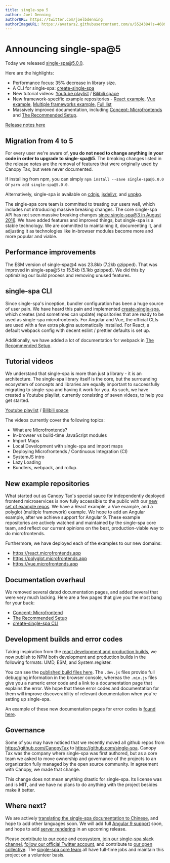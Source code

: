 ```yaml
---
title: single-spa 5
author: Joel Denning
authorURL: https://twitter.com/joelbdenning
authorImageURL: https://avatars2.githubusercontent.com/u/5524384?s=460&v=4
---
```


# Announcing single-spa@5

Today we released single-spa@5.0.0.

Here are the highlights:

- Performance focus: 35% decrease in library size.
- A CLI for single-spa: [create-single-spa](/docs/create-single-spa)
- New tutorial videos: [Youtube playlist](https://www.youtube.com/playlist?list=PLLUD8RtHvsAOhtHnyGx57EYXoaNsxGrTU) / [Bilibili space](https://space.bilibili.com/495254378/video)
- New framework-specific example repositories - [React example](https://github.com/react-microfrontends), [Vue example](https://github.com/vue-microfrontends), [Multiple frameworks example](https://github.com/polyglot-microfrontends), [Full list](/docs/examples)
- Massively improved documentation, including [Concept: Microfrontends](/docs/microfrontends-concept) and [The Recommended Setup](/docs/recommended-setup).

[Release notes here](https://github.com/single-spa/single-spa/releases/tag/v5.0.0)

## Migration from 4 to 5

For every user we're aware of, **you do not need to change anything in your code in order to upgrade to single-spa@5**. The breaking changes listed in the release notes are the removal of features that were originally used by Canopy Tax, but were never documented.

If installing from npm, you can simply `npm install --save single-spa@5.0.0` or `yarn add single-spa@5.0.0`.

Alternatively, single-spa is available on [cdnjs](https://cdnjs.com/libraries/single-spa), [jsdelivr](https://www.jsdelivr.com/package/npm/single-spa), and [unpkg](https://unpkg.com/browse/single-spa/).

The single-spa core team is committed to treating our users well, which includes not introducing massive breaking changes. The core single-spa API has not seen massive breaking changes [since single-spa@3 in August 2016](https://github.com/single-spa/single-spa/releases/tag/v3.0.0). We have added features and improved things, but single-spa is a stable technology. We are committed to maintaining it, documenting it, and adjusting it as technologies like in-browser modules become more and more popular and viable.

## Performance improvements

The ESM version of single-spa@4 was 23.8kb (7.2kb gzipped). That was improved in single-spa@5 to 15.5kb (5.1kb gzipped). We did this by optimizing our build process and removing unused features.

## single-spa CLI

Since single-spa's inception, bundler configuration has been a huge source of user pain. We have heard this pain and implemented [create-single-spa](/docs/create-single-spa), which creates (and sometimes can update) repositories that are ready to be used as single-spa microfrontends. For Angular and Vue, the official CLIs are used with a few extra plugins automatically installed. For React, a default webpack config with decent eslint / prettier defaults is set up.

Additionally, we have added a lot of documentation for webpack in [The Recommended Setup](/docs/recommended-setup#build-tools-webpack--rollup).

## Tutorial videos

We understand that single-spa is more than just a library - it is an architecture. The single-spa library itself is the core, but the surrounding ecosystem of concepts and libraries are equally important to successfully migrating to single-spa and having it work for you. As such, we have created a Youtube playlist, currently consisting of seven videos, to help you get started.

[Youtube playlist](https://www.youtube.com/playlist?list=PLLUD8RtHvsAOhtHnyGx57EYXoaNsxGrTU) / [Bilibili space](https://space.bilibili.com/495254378/video)

The videos currently cover the following topics:

- What are Microfrontends?
- In-browser vs build-time JavaScript modules
- Import Maps
- Local Development with single-spa and import maps
- Deploying Microfrontends / Continuous Integration (CI)
- SystemJS intro
- Lazy Loading
- Bundlers, webpack, and rollup.

## New example repositories

What started out as Canopy Tax's special sauce for independently deployed frontend microservices is now fully accessible to the public with our [new set of example repos](/docs/examples). We have a React example, a Vue example, and a polyglot (multiple framework) example. We hope to add an Angular example, after we achieve support for Angular 9. These example repositories are actively watched and maintained by the single-spa core team, and reflect our current opinions on the best, production-viable way to do microfrontends.

Furthermore, we have deployed each of the examples to our new domains:

- https://react.microfrontends.app
- https://polyglot.microfrontends.app
- https://vue.microfrontends.app

## Documentation overhaul

We removed several dated documentation pages, and added several that were very much lacking. Here are a few pages that give you the most bang for your buck:

- [Concept: Microfrontend](/docs/microfrontends-concept)
- [The Recommended Setup](/docs/recommended-setup)
- [create-single-spa CLI](/docs/create-single-spa)

## Development builds and error codes

Taking inspiration from the [react development and production builds](https://reactjs.org/docs/optimizing-performance.html#use-the-production-build), we now publish to NPM both development and production builds in the following formats: UMD, ESM, and System.register.

You can see the [published build files here](https://unpkg.com/browse/single-spa@5.0.0/lib/). The `.dev.js` files provide full debugging information in the browser console, whereas the `.min.js` files give you a numeric error code and a link to a documentation page that explains the error. We hope that these error codes and documentation for them will improve discoverability of relevant documentation when you're setting up single-spa.

An example of these new documentation pages for error codes is [found here](/error/?code=35&arg=application&arg=app1&arg={}).

## Governance

Some of you may have noticed that we recently moved all github repos from https://github.com/CanopyTax to https://github.com/single-spa. Canopy Tax was the company where single-spa was first authored, but as a core team we asked to move ownership and governance of the projects to an organization fully managed by the open source community. In agreement with Canopy, we made that change.

This change does not mean anything drastic for single-spa. Its license was and is MIT, and we have no plans to do anything with the project besides make it better.

## Where next?

We are actively [translating the single-spa documentation to Chinese](https://github.com/single-spa/zh-hans.single-spa.js.org), and hope to add other languages soon. We will add full [Angular 9 support](https://github.com/single-spa/single-spa-angular/issues?utf8=%E2%9C%93&q=is%3Aissue+is%3Aopen+angular+9) soon, and hope to add [server rendering](https://github.com/single-spa/single-spa/issues/103) in an upcoming release.

Please [contribute to our code](/docs/contributing-overview) and [ecosystem](/docs/ecosystem), [join our single-spa slack channel](https://join.slack.com/t/single-spa/shared_invite/zt-2efw13fg4-oJgemeyCUJv4~JrQlYttnA), [follow our official Twitter account](https://twitter.com/Single_spa), and contribute to [our open collective](https://opencollective.com/single-spa). The [single-spa core team](/contributors) all have full-time jobs and maintain this project on a volunteer basis.
